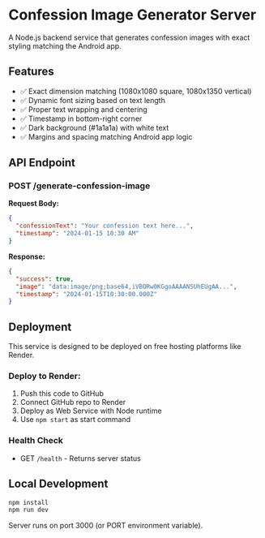 # Confession Image Generator Server

A Node.js backend service that generates confession images with exact styling matching the Android app.

## Features
- ✅ Exact dimension matching (1080x1080 square, 1080x1350 vertical)
- ✅ Dynamic font sizing based on text length
- ✅ Proper text wrapping and centering
- ✅ Timestamp in bottom-right corner
- ✅ Dark background (#1a1a1a) with white text
- ✅ Margins and spacing matching Android app logic

## API Endpoint

### POST /generate-confession-image

**Request Body:**
```json
{
  "confessionText": "Your confession text here...",
  "timestamp": "2024-01-15 10:30 AM"
}
```

**Response:**
```json
{
  "success": true,
  "image": "data:image/png;base64,iVBORw0KGgoAAAANSUhEUgAA...",
  "timestamp": "2024-01-15T10:30:00.000Z"
}
```

## Deployment

This service is designed to be deployed on free hosting platforms like Render.

### Deploy to Render:
1. Push this code to GitHub
2. Connect GitHub repo to Render
3. Deploy as Web Service with Node runtime
4. Use `npm start` as start command

### Health Check
- GET `/health` - Returns server status

## Local Development

```bash
npm install
npm run dev
```

Server runs on port 3000 (or PORT environment variable).
